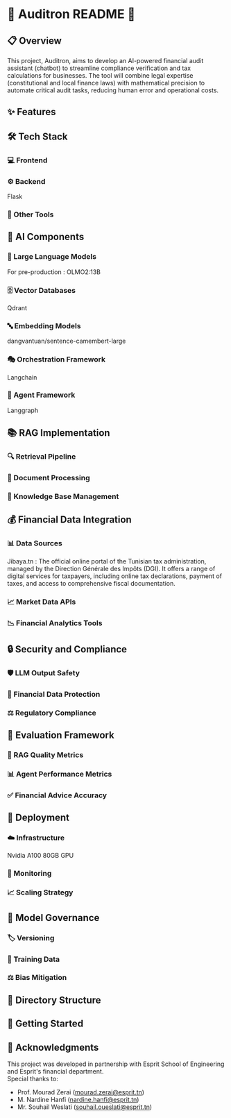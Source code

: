 # 🤖 Auditron README 🧮

## 📋 Overview
This project, Auditron, aims to develop an AI-powered financial audit assistant (chatbot) to streamline compliance verification and tax calculations for businesses. The tool will combine legal expertise (constitutional and local finance laws) with mathematical precision to automate critical audit tasks, reducing human error and operational costs.

## ✨ Features

## 🛠️ Tech Stack
### 💻 Frontend
### ⚙️ Backend
Flask
### 🧰 Other Tools

## 🧠 AI Components
### 🔮 Large Language Models
For pre-production : OLMO2:13B 
### 🗄️ Vector Databases
Qdrant 
### 🔤 Embedding Models
dangvantuan/sentence-camembert-large
### 🎭 Orchestration Framework
Langchain
### 🤖 Agent Framework
Langgraph 

## 📚 RAG Implementation
### 🔍 Retrieval Pipeline
### 📄 Document Processing
### 💾 Knowledge Base Management

## 💰 Financial Data Integration
### 📊 Data Sources
Jibaya.tn : The official online portal of the Tunisian tax administration, managed by the Direction Générale des Impôts (DGI). It offers a range of digital services for taxpayers, including online tax declarations, payment of taxes, and access to comprehensive fiscal documentation.
### 📈 Market Data APIs
### 📉 Financial Analytics Tools

## 🔒 Security and Compliance
### 🛡️ LLM Output Safety
### 🔐 Financial Data Protection
### ⚖️ Regulatory Compliance

## 📏 Evaluation Framework
### 🎯 RAG Quality Metrics
### 📊 Agent Performance Metrics
### ✅ Financial Advice Accuracy

## 🚀 Deployment
### ☁️ Infrastructure 
Nvidia A100 80GB GPU
### 📡 Monitoring
### 📈 Scaling Strategy

## 👮 Model Governance
### 🏷️ Versioning
### 🧪 Training Data
### ⚖️ Bias Mitigation

## 📁 Directory Structure

## 🚦 Getting Started

## 🙏 Acknowledgments
This project was developed in partnership with Esprit School of Engineering and Esprit's financial department.  
Special thanks to:
- Prof. Mourad Zerai (mourad.zerai@esprit.tn)
- M. Nardine Hanfi (nardine.hanfi@esprit.tn)
- Mr. Souhail Weslati (souhail.oueslati@esprit.tn)